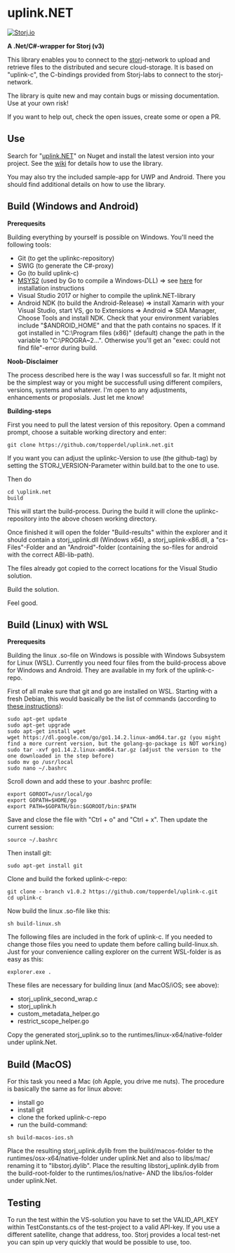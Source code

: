 # uplink.NET
[![Storj.io](https://storj.io/img/storj-badge.svg)](https://storj.io)

**A .Net/C#-wrapper for Storj (v3)**

This library enables you to connect to the [storj](https://storj.io)-network to upload and retrieve files to the distributed and secure cloud-storage. It is based on "uplink-c", the C-bindings provided from Storj-labs to connect to the storj-network.

The library is quite new and may contain bugs or missing documentation. Use at your own risk!

If you want to help out, check the open issues, create some or open a PR.

## Use

Search for "[uplink.NET](https://www.nuget.org/packages/uplink.NET)" on Nuget and install the latest version into your project.
See the [wiki](https://github.com/TopperDEL/uplink.net/wiki) for details how to use the library.

You may also try the included sample-app for UWP and Android. There you should find additional details on how to use the library.

## Build (Windows and Android)

**Prerequesits**

Building everything by yourself is possible on Windows. You'll need the following tools:

* Git (to get the uplinkc-repository)
* SWIG (to generate the C#-proxy)
* Go (to build uplink-c)
* [MSYS2](https://www.msys2.org/) (used by Go to compile a Windows-DLL) => see [here](https://github.com/orlp/dev-on-windows/wiki/Installing-GCC--&-MSYS2) for installation instructions
* Visual Studio 2017 or higher to compile the uplink.NET-library
* Android NDK (to build the Android-Release) => install Xamarin with your Visual Studio, start VS, go to Extensions => Android => SDA Manager, Choose Tools and install NDK. Check that your environment variables include "$ANDROID_HOME" and that the path contains no spaces. If it got installed in "C:\Program files (x86)" (default) change the path in the variable to "C:\PROGRA~2\...". Otherwise you'll get an "exec: could not find file"-error during build.

**Noob-Disclaimer**

The process described here is the way I was successfull so far. It might not be the simplest way or you might be successfull using different compilers, versions, systems and whatever. I'm open to any adjustments, enhancements or proposials. Just let me know!

**Building-steps**

First you need to pull the latest version of this repository. Open a command prompt, choose a suitable working directory and enter:
```
git clone https://github.com/topperdel/uplink.net.git
```

If you want you can adjust the uplinkc-Version to use (the github-tag) by setting the STORJ_VERSION-Parameter within build.bat to the one to use.

Then do
```
cd \uplink.net
build
```

This will start the build-process. During the build it will clone the uplinkc-repository into the above chosen working directory.

Once finished it will open the folder "Build-results" within the explorer and it should contain a storj_uplink.dll (Windows x64), a storj_uplink-x86.dll, a "cs-Files"-Folder and an "Android"-folder (containing the so-files for android with the correct ABI-lib-path).

The files already got copied to the correct locations for the Visual Studio solution.

Build the solution.

Feel good.

## Build (Linux) with WSL

**Prerequesits**

Building the linux .so-file on Windows is possible with Windows Subsystem for Linux (WSL). Currently you need four files from the build-process above for Windows and Android. They are available in my fork of the uplink-c-repo.

First of all make sure that git and go are installed on WSL. Starting with a fresh Debian, this would basically be the list of commands (according to [these instructions](https://sal.as/post/install-golan-on-wsl/)):

```
sudo apt-get update
sudo apt-get upgrade
sudo apt-get install wget
wget https://dl.google.com/go/go1.14.2.linux-amd64.tar.gz (you might find a more current version, but the golang-go-package is NOT working)
sudo tar -xvf go1.14.2.linux-amd64.tar.gz (adjust the version to the one downloaded in the step before)
sudo mv go /usr/local
sudo nano ~/.bashrc
```

Scroll down and add these to your .bashrc profile:
```
export GOROOT=/usr/local/go
export GOPATH=$HOME/go
export PATH=$GOPATH/bin:$GOROOT/bin:$PATH
```

Save and close the file with "Ctrl + o" and "Ctrl + x". Then update the current session:
```
source ~/.bashrc
```

Then install git:
```
sudo apt-get install git
```

Clone and build the forked uplink-c-repo:
```
git clone --branch v1.0.2 https://github.com/topperdel/uplink-c.git
cd uplink-c
```

Now build the linux .so-file like this:
```
sh build-linux.sh
```

The following files are included in the fork of uplink-c. If you needed to change those files you need to update them before calling build-linux.sh. Just for your convenience calling explorer on the current WSL-folder is as easy as this:
```
explorer.exe .
```

These files are necessary for building linux (and MacOS/iOS; see above):
* storj_uplink_second_wrap.c
* storj_uplink.h
* custom_metadata_helper.go
* restrict_scope_helper.go

Copy the generated storj_uplink.so to the runtimes/linux-x64/native-folder under uplink.Net.

## Build (MacOS)

For this task you need a Mac (oh Apple, you drive me nuts). The procedure is basically the same as for linux above:
* install go
* install git
* clone the forked uplink-c-repo
* run the build-command:
```
sh build-macos-ios.sh
```

Place the resulting storj_uplink.dylib from the build/macos-folder to the runtimes/osx-x64/native-folder under uplink.Net and also to libs/mac/ renaming it to "libstorj.dylib".
Place the resulting libstorj_uplink.dylib from the build-root-folder to the runtimes/ios/native- AND the libs/ios-folder under uplink.Net.

## Testing

To run the test within the VS-solution you have to set the VALID_API_KEY within TestConstants.cs of the test-project to a valid API-key. If you use a different satellite, change that address, too. Storj provides a local test-net you can spin up very quickly that would be possible to use, too.
